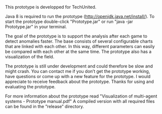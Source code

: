 This prototype is developped for TechUnited.

Java 8 is required to run the prototype (http://openjdk.java.net/install/).
To start the prototype double-click "Prototype.jar" or run "java -jar Prototype.jar" in your terminal.

The goal of the prototype is to support the analysis after each game to detect anomalies faster.
The base consists of several configurable charts that are linked with each other.
In this way, different parameters can easily be compared with each other at the same time.
The prototype also has a visualization of the field.

The prototype is still under development and could therefore be slow and might crash.
You can contact me if you don’t get the prototype working, have questions or come up with a new feature for the prototype.
I would appreciate to receive feedback about the prototype.
Thanks for using and evaluating the prototype.

For more information about the prototype read "Visualization of multi-agent systems - Prototype manual.pdf"
A compiled version with all required files can be found in the ”release” directory.
